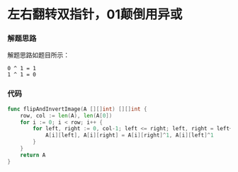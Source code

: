 # 左右翻转双指针，01颠倒用异或
### 解题思路
解题思路如题目所示：
```
0 ^ 1 = 1
1 ^ 1 = 0
```
### 代码

```go
func flipAndInvertImage(A [][]int) [][]int {
	row, col := len(A), len(A[0])
	for i := 0; i < row; i++ {
		for left, right := 0, col-1; left <= right; left, right = left+1, right-1 {
			A[i][left], A[i][right] = A[i][right]^1, A[i][left]^1
		}
	}
	return A
}
```
